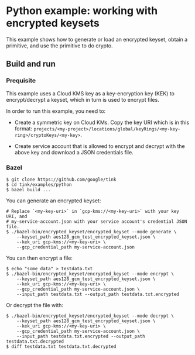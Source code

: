 # Python example: working with encrypted keysets

This example shows how to generate or load an encrypted keyset, obtain a
primitive, and use the primitive to do crypto.

## Build and run

### Prequisite

This example uses a Cloud KMS key as a key-encryption key (KEK) to
encrypt/decrypt a keyset, which in turn is used to encrypt files.

In order to run this example, you need to:

*   Create a symmetric key on Cloud KMs. Copy the key URI which is in this
    format:
    `projects/<my-project>/locations/global/keyRings/<my-key-ring>/cryptoKeys/<my-key>`.

*   Create service account that is allowed to encrypt and decrypt with the above
    key and download a JSON credentials file.

### Bazel

```shell
$ git clone https://github.com/google/tink
$ cd tink/examples/python
$ bazel build ...
```

You can generate an encrypted keyset:

```shell
# Replace `<my-key-uri>` in `gcp-kms://<my-key-uri>` with your key URI, and
# my-service-account.json with your service account's credential JSON file.
$ ./bazel-bin/encrypted_keyset/encrypted_keyset --mode generate \
    --keyset_path aes128_gcm_test_encrypted_keyset.json \
    --kek_uri gcp-kms://<my-key-uri> \
    --gcp_credential_path my-service-account.json
```

You can then encrypt a file:

```shell
$ echo "some data" > testdata.txt
$ ./bazel-bin/encrypted_keyset/encrypted_keyset --mode encrypt \
    --keyset_path aes128_gcm_test_encrypted_keyset.json \
    --kek_uri gcp-kms://<my-key-uri> \
    --gcp_credential_path my-service-account.json \
    --input_path testdata.txt --output_path testdata.txt.encrypted
```

Or decrypt the file with:

```shell
$ ./bazel-bin/encrypted_keyset/encrypted_keyset --mode decrypt \
    --keyset_path aes128_gcm_test_encrypted_keyset.json \
    --kek_uri gcp-kms://<my-key-uri> \
    --gcp_credential_path my-service-account.json \
    --input_path testdata.txt.encrypted --output_path testdata.txt.decrypted
$ diff testdata.txt testdata.txt.decrypted
```
